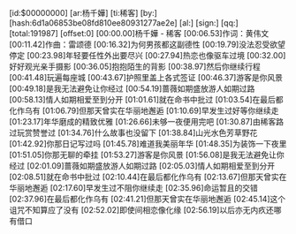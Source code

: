 ﻿[id:$00000000]
[ar:杨千嬅]
[ti:稀客]
[by:]
[hash:6d1a06853be08fd810ee80931277ae2e]
[al:]
[sign:]
[qq:]
[total:191987]
[offset:0]
[00:00.00]杨千嬅 - 稀客
[00:06.53]作词：黄伟文
[00:11.42]作曲：雷颂德
[00:16.32]为何男孩都这副德性
[00:19.79]没法忍受欲望停定
[00:23.98]年轻要任性外出要尽兴
[00:27.94]热恋也像驱车过境
[00:32.00]好好观光亲手摄影
[00:36.05]抱抱陌生的背影
[00:38.97]然后你继续行程
[00:41.48]玩遍每座城
[00:43.67]护照里盖上各式签证
[00:46.37]游客是你风景
[00:49.18]是我无法避免让你经过
[00:54.19]蔷薇如期盛放游人如期过路
[00:58.13]情人如期相爱至到分开
[01:01.61]就在命书中批过
[01:03.54]在最后都化作乌有
[01:06.79]但那天曾实在华丽地邂逅
[01:10.69]早发生过好等你继续走
[01:23.17]年华磨成的精致优雅
[01:26.66]未够一夜便用完吧
[01:30.87]由稀客路过玩赏赞誉过
[01:34.76]什么故事也没留下
[01:38.84]山光水色芳草野花
[01:42.92]你那日记写过吗
[01:45.78]难道我美丽年华
[01:48.35]为装饰一下夜里
[01:51.05]你那无聊的牵挂
[01:53.27]游客是你风景
[01:56.08]是我无法避免让你经过
[02:01.09]蔷薇如期盛放游人如期过路
[02:05.03]情人如期相爱至到分开
[02:08.51]就在命书中批过
[02:10.44]在最后都化作乌有
[02:13.67]但那天曾实在华丽地邂逅
[02:17.60]早发生过不阻你继续走
[02:35.96]命运暂且的交错
[02:37.96]在最后都化作乌有
[02:41.21]但那天曾实在华丽地邂逅
[02:45.14]这个诅咒不知算应了没有
[02:52.02]即使间相恋像化缘
[02:56.19]以后亦无内疚还哪有借口
